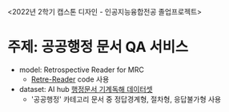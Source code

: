 <2022년 2학기 캡스톤 디자인 - 인공지능융합전공 졸업프로젝트>

# 주제: 공공행정 문서 QA 서비스

- model: Retrospective Reader for MRC
  - [Retre-Reader](https://github.com/jinmang2/RetroReader) code 사용
- dataset: AI hub [행정문서 기계독해 데이터셋](https://www.aihub.or.kr/aihubdata/data/view.do?currMenu=115&topMenu=100&aihubDataSe=realm&dataSetSn=569)
  - '공공행정' 카테고리 문서 중 정답경계형, 절차형, 응답불가형 사용
